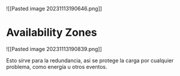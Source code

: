 ![[Pasted image 20231113190646.png]]

# Availability Zones

![[Pasted image 20231113190839.png]]

Esto sirve para la redundancia, asi se protege la carga por cualquier problema, como energía u otros eventos.

